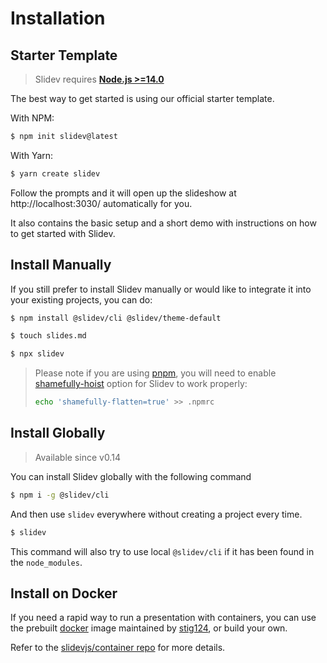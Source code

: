 # Installation

## Starter Template

> Slidev requires [**Node.js >=14.0**](https://nodejs.org/)

The best way to get started is using our official starter template.

With NPM:

```bash
$ npm init slidev@latest
```

With Yarn:

```bash
$ yarn create slidev
```

Follow the prompts and it will open up the slideshow at http://localhost:3030/ automatically for you.

It also contains the basic setup and a short demo with instructions on how to get started with Slidev.

## Install Manually

If you still prefer to install Slidev manually or would like to integrate it into your existing projects, you can do:

```bash
$ npm install @slidev/cli @slidev/theme-default
```
```bash
$ touch slides.md
```
```bash
$ npx slidev
```

> Please note if you are using [pnpm](https://pnpm.io), you will need to enable [shamefully-hoist](https://pnpm.io/npmrc#shamefully-hoist) option for Slidev to work properly:
>
> ```bash
> echo 'shamefully-flatten=true' >> .npmrc
> ```

## Install Globally

> Available since v0.14

You can install Slidev globally with the following command

```bash
$ npm i -g @slidev/cli
```

And then use `slidev` everywhere without creating a project every time.

```bash
$ slidev
```

This command will also try to use local `@slidev/cli` if it has been found in the `node_modules`.

## Install on Docker

If you need a rapid way to run a presentation with containers, you can use the prebuilt [docker](https://hub.docker.com/r/stig124/slidev) image maintained by [stig124](https://github.com/Stig124), or build your own.

Refer to the [slidevjs/container repo](https://github.com/slidevjs/container) for more details.
